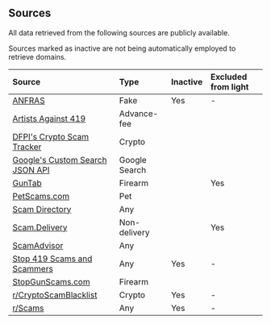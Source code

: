 ## Sources
All data retrieved from the following sources are publicly available.

Sources marked as inactive are not being automatically employed to retrieve domains.

Source | Type | Inactive | Excluded from light
:--- |:--- |:--- |:---
[ANFRAS](https://anfras.com/fakeshops/) | Fake | Yes | -
[Artists Against 419](https://db.aa419.org/fakebankslist.php) | Advance-fee
[DFPI's Crypto Scam Tracker](https://dfpi.ca.gov/crypto-scams/) | Crypto
[Google's Custom Search JSON API](https://developers.google.com/custom-search/v1/introduction) | Google Search
[GunTab](https://www.guntab.com/scam-websites) | Firearm | | Yes
[PetScams.com](https://petscams.com/) | Pet
[Scam Directory](https://scam.directory/) | Any
[Scam.Delivery](https://scam.delivery/) | Non-delivery | | Yes
[ScamAdvisor](https://www.scamadviser.com/) | Any
[Stop 419 Scams and Scammers](https://www.stop419scams.com/) | Any | Yes | -
[StopGunScams.com](https://stopgunscams.com/) | Firearm
[r/CryptoScamBlacklist](https://www.reddit.com/r/CryptoScamBlacklist/) | Crypto | Yes | -
[r/Scams](https://www.reddit.com/r/Scams/) | Any | Yes | -

